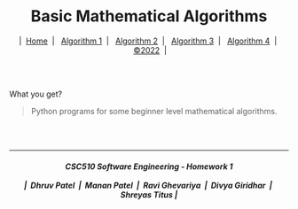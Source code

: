 <h1 align="center">
  Basic Mathematical Algorithms
</h1>

<p align="center">
  | &nbsp;<a href="/README.md">Home</a> &nbsp;|&nbsp;
  &nbsp;<a href="/docs/ALGO_1">Algorithm 1</a> &nbsp;|&nbsp;
  &nbsp;<a href="/docs/ALGO_2">Algorithm 2</a> &nbsp;|&nbsp;
  &nbsp;<a href="/docs/ALGO_3">Algorithm 3</a> &nbsp;|&nbsp;
  &nbsp;<a href="/docs/ALGO_4">Algorithm 4</a> &nbsp;|&nbsp;
  &nbsp;<a href="/LICENSE">&copy;2022</a> &nbsp;|
</p>

<br><br>

What you get?
> Python programs for some beginner level mathematical algorithms.

<br><br>

<hr>
<p>
  <h5 align="center"> CSC510 Software Engineering - Homework 1
  <br><br>
  | &nbsp;Dhruv Patel &nbsp;|&nbsp; Manan Patel &nbsp;|&nbsp; Ravi Ghevariya &nbsp;|&nbsp; Divya Giridhar &nbsp;|&nbsp; Shreyas Titus |
  </h5>
</p>
